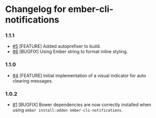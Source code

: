 # Changelog for ember-cli-notifications

### 1.1.1

* [#5](https://github.com/Blooie/ember-cli-notifications/pull/5) [FEATURE] Added autoprefixer to build.
* [#6](https://github.com/Blooie/ember-cli-notifications/pull/6) [BUGFIX] Using Ember string to format inline styling.

### 1.1.0

* [#4](https://github.com/Blooie/ember-cli-notifications/pull/4) [FEATURE] Initial implementation of a visual indicator for auto clearing messages.

### 1.0.2

* [#1](https://github.com/Blooie/ember-cli-notifications/pull/1) [BUGFIX] Bower dependencies are now correctly installed when using `ember install:addon ember-cli-notifications`.
